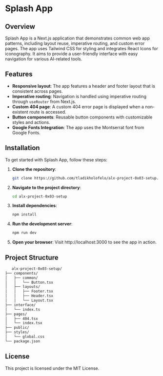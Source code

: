 # Splash App

## Overview

Splash App is a Next.js application that demonstrates common web app patterns, including layout reuse, imperative routing, and custom error pages. The app uses Tailwind CSS for styling and integrates React Icons for iconography. It aims to provide a user-friendly interface with easy navigation for various AI-related tools.

## Features

- **Responsive layout**: The app features a header and footer layout that is consistent across pages.
- **Imperative routing**: Navigation is handled using imperative routing through `useRouter` from Next.js.
- **Custom 404 page**: A custom 404 error page is displayed when a non-existent route is accessed.
- **Button components**: Reusable button components with customizable styles and actions.
- **Google Fonts Integration**: The app uses the Montserrat font from Google Fonts.

## Installation

To get started with Splash App, follow these steps:

1. **Clone the repository**:
   ```bash
   git clone https://github.com/tladikholofelo/alx-project-0x03-setup.git
   ```

2. **Navigate to the project directory**:
   ```bash
   cd alx-project-0x03-setup
   ```

3. **Install dependencies**:
   ```bash
   npm install
   ```

4. **Run the development server**:
   ```bash
   npm run dev
   ```

5. **Open your browser**: Visit http://localhost:3000 to see the app in action.

## Project Structure

```bash
   alx-project-0x03-setup/
├── components/
│   ├── common/
│   │   └── Button.tsx
│   ├── layouts/
│   │   ├── Footer.tsx
│   │   ├── Header.tsx
│   │   └── Layout.tsx
├── interface/
│   └── index.ts
├── pages/
│   ├── 404.tsx
│   └── index.tsx
├── public/
├── styles/
│   └── global.css
└── package.json
```

## License

This project is licensed under the MIT License.
